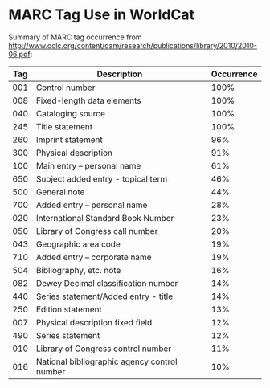 # MARC Tag Use in WorldCat

Summary of MARC tag occurrence from <http://www.oclc.org/content/dam/research/publications/library/2010/2010-06.pdf>:

| Tag | Description | Occurrence |
| --- | ----------- | ---------- |
| 001 | Control number | 100% |
| 008 | Fixed-length data elements | 100% |
| 040 | Cataloging source | 100% |
| 245 | Title statement | 100% |
| 260 | Imprint statement | 96% |
| 300 | Physical description | 91% |
| 100 | Main entry – personal name | 61% |
| 650 | Subject added entry - topical term | 46% |
| 500 | General note | 44% |
| 700 | Added entry – personal name | 28% |
| 020 | International Standard Book Number | 23% |
| 050 | Library of Congress call number | 20% |
| 043 | Geographic area code | 19% |
| 710 | Added entry – corporate name | 19% |
| 504 | Bibliography, etc. note | 16% |
| 082 | Dewey Decimal classification number | 14% |
| 440 | Series statement/Added entry - title | 14% |
| 250 | Edition statement | 13% |
| 007 | Physical description fixed field | 12% |
| 490 | Series statement | 12% |
| 010 | Library of Congress control number | 11% |
| 016 | National bibliographic agency control number | 10% |